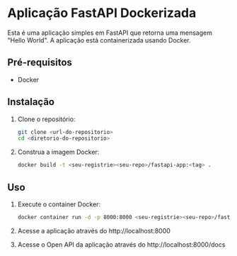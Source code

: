 # Aplicação FastAPI Dockerizada

Esta é uma aplicação simples em FastAPI que retorna uma mensagem "Hello World". A aplicação está containerizada usando Docker.

## Pré-requisitos

- Docker
## Instalação

1. Clone o repositório:
    ```sh
    git clone <url-do-repositorio>
    cd <diretorio-do-repositorio>
    ```

2. Construa a imagem Docker:
    ```sh
    docker build -t <seu-registrie><seu-repo>/fastapi-app:<tag> .
    ```

## Uso

1. Execute o container Docker:
    ```sh
    docker container run -d -p 8000:8000 <seu-registrie><seu-repo>/fastapi-app:<tag>
    ```

2. Acesse a aplicação através do http://localhost:8000

3. Acesse o Open API da aplicação através do http://localhost:8000/docs
